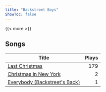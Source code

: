 ```yaml
---
title: "Backstreet Boys"
ShowToc: false
---
```


{{< more >}}

## Songs
Title | Plays 
----- | -----: 
[Last Christmas](/songs/last-christmas) | 179
[Christmas in New York](/songs/christmas-in-new-york) | 2
[Everybody (Backstreet's Back)](/songs/everybody-backstreets-back) | 1

